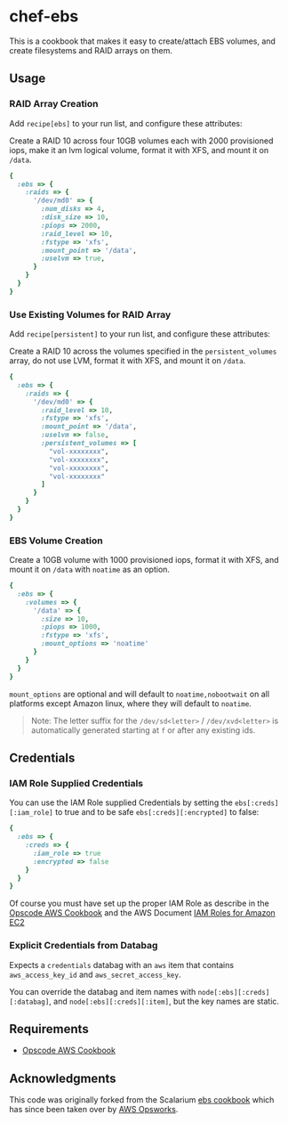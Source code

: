 # chef-ebs

This is a cookbook that makes it easy to create/attach EBS volumes, and create
filesystems and RAID arrays on them.


## Usage

### RAID Array Creation

Add `recipe[ebs]` to your run list, and configure these attributes:

Create a RAID 10 across four 10GB volumes each with 2000 provisioned iops, make it an lvm logical volume, format it with XFS, and mount it on
`/data`.

```ruby
{
  :ebs => {
    :raids => {
      '/dev/md0' => {
        :num_disks => 4,
        :disk_size => 10,
        :piops => 2000,
        :raid_level => 10,
        :fstype => 'xfs',
        :mount_point => '/data',
        :uselvm => true,
      }
    }
  }
}
```

### Use Existing Volumes for RAID Array

Add `recipe[persistent]` to your run list, and configure these attributes:

Create a RAID 10 across the volumes specified in the `persistent_volumes` array, do not use LVM,  format it with XFS, and mount it on `/data`.

```ruby
{
  :ebs => {
    :raids => {
      '/dev/md0' => {
        :raid_level => 10,
        :fstype => 'xfs',
        :mount_point => '/data',
        :uselvm => false,
        :persistent_volumes => [
          "vol-xxxxxxxx",
          "vol-xxxxxxxx",
          "vol-xxxxxxxx",
          "vol-xxxxxxxx"
        ]
      }
    }
  }
}
```

### EBS Volume Creation

Create a 10GB volume with 1000 provisioned iops, format it with XFS, and mount it on `/data` with `noatime` as an option.

```ruby
{
  :ebs => {
    :volumes => {
      '/data' => {
        :size => 10,
        :piops => 1000,
        :fstype => 'xfs',
        :mount_options => 'noatime'
      }
    }
  }
}
```

`mount_options` are optional and will default to `noatime,nobootwait` on all platforms except Amazon linux, where they will default to `noatime`.

> Note: The letter suffix for the `/dev/sd<letter>` / `/dev/xvd<letter>` is automatically generated starting at `f` or after any existing ids.

## Credentials

### IAM Role Supplied Credentials

You can use the IAM Role supplied Credentials by setting the `ebs[:creds][:iam_role]` to true and to be safe `ebs[:creds][:encrypted]` to false:

```ruby
{
  :ebs => {
    :creds => {
      :iam_role => true
      :encrypted => false
    }
  }
}
```

Of course you must have set up the proper IAM Role as describe in the [Opscode AWS Cookbook](https://github.com/opscode-cookbooks/aws#using-iam-instance-role)
and the AWS Document [IAM Roles for Amazon EC2](http://docs.aws.amazon.com/AWSEC2/latest/UserGuide/iam-roles-for-amazon-ec2.html)

### Explicit Credentials from Databag

Expects a `credentials` databag with an `aws` item that contains `aws_access_key_id` and `aws_secret_access_key`.

You can override the databag and item names with `node[:ebs][:creds][:databag]`, and `node[:ebs][:creds][:item]`, but the key names are static.

## Requirements

- [Opscode AWS Cookbook](https://github.com/opscode-cookbooks/aws)

## Acknowledgments

This code was originally forked from the Scalarium [ebs cookbook][1] which has since been taken over by [AWS Opsworks][2].

[1]: https://github.com/aws/opsworks-cookbooks/tree/master-chef-11.4/ebs
[2]: http://aws.amazon.com/opsworks
